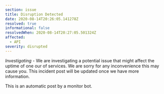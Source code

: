```yaml
---
section: issue
title: Disruption Detected
date: 2020-08-14T20:26:05.141278Z
resolved: true
informational: false
resolvedWhen: 2020-08-14T20:27:05.501324Z
affected:
  - API
severity: disrupted
---
```

*Investigating* - We are investigating a potential issue that might affect the uptime of one our of services. We are sorry for any inconvenience this may cause you. This incident post will be updated once we have more information.

This is an automatic post by a monitor bot.
        